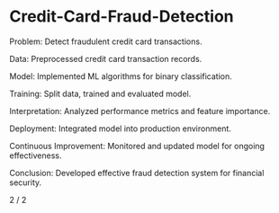 # Credit-Card-Fraud-Detection
Problem: Detect fraudulent credit card transactions.

Data: Preprocessed credit card transaction records.

Model: Implemented ML algorithms for binary classification.

Training: Split data, trained and evaluated model.

Interpretation: Analyzed performance metrics and feature importance.

Deployment: Integrated model into production environment.

Continuous Improvement: Monitored and updated model for ongoing effectiveness.

Conclusion: Developed effective fraud detection system for financial security.

2 / 2






